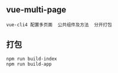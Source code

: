 ## vue-multi-page
    vue-cli4 配置多页面  公共组件及方法  分开打包

## 打包
    npm run build-index
    npm run build-app
